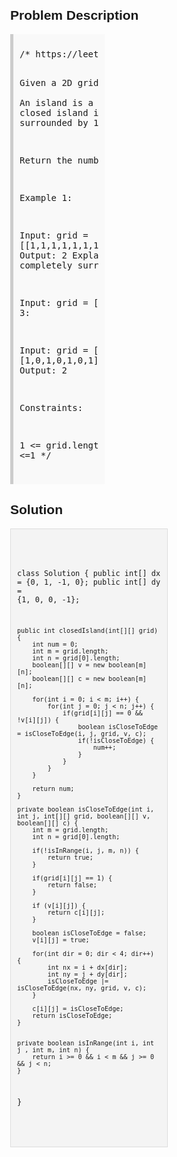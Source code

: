 <style>
  body { font-family: Arial, sans-serif; }
  .container { max-width: 50%; margin: auto; padding: 20px; }
  .comment-block { max-width: 50%; background-color: #f9f9f9; padding: 10px; border-left: 5px solid #ccc; }
  .code-block { background-color: #f4f4f4; padding: 10px; border: 1px solid #ddd; }
</style>

<div class='container'>
<h2>Problem Description</h2>
<div class='comment-block'>
<pre>
/* https://leetcode.com/problems/number-of-closed-islands/description/

Given a 2D grid consists of 0s (land) and 1s (water).  
An island is a maximal 4-directionally connected group of 0s and a closed island is an island totally (all left, top, right, bottom) 
surrounded by 1s.

Return the number of closed islands.

 

Example 1:



Input: grid = [[1,1,1,1,1,1,1,0],[1,0,0,0,0,1,1,0],[1,0,1,0,1,1,1,0],[1,0,0,0,0,1,0,1],[1,1,1,1,1,1,1,0]]
Output: 2
Explanation: 
Islands in gray are closed because they are completely surrounded by water (group of 1s).
Example 2:



Input: grid = [[0,0,1,0,0],[0,1,0,1,0],[0,1,1,1,0]]
Output: 1
Example 3:

Input: grid = [[1,1,1,1,1,1,1],
               [1,0,0,0,0,0,1],
               [1,0,1,1,1,0,1],
               [1,0,1,0,1,0,1],
               [1,0,1,1,1,0,1],
               [1,0,0,0,0,0,1],
               [1,1,1,1,1,1,1]]
Output: 2
 

Constraints:

1 <= grid.length, grid[0].length <= 100
0 <= grid[i][j] <=1
*/
</pre>
</div>

<h2>Solution</h2>
<div class='code-block'>
<pre><code class='language-java'>

class Solution {
    public int[] dx = {0, 1, -1, 0};
    public int[] dy = {1, 0, 0, -1};

    public int closedIsland(int[][] grid) {
        int num = 0;
        int m = grid.length;
        int n = grid[0].length;
        boolean[][] v = new boolean[m][n];
        boolean[][] c = new boolean[m][n];

        for(int i = 0; i < m; i++) {
            for(int j = 0; j < n; j++) {
                if(grid[i][j] == 0 && !v[i][j]) {
                    boolean isCloseToEdge = isCloseToEdge(i, j, grid, v, c);
                    if(!isCloseToEdge) {
                        num++;
                    }
                }
            }
        }

        return num;
    }

    private boolean isCloseToEdge(int i, int j, int[][] grid, boolean[][] v, boolean[][] c) {
        int m = grid.length;
        int n = grid[0].length;

        if(!isInRange(i, j, m, n)) {
            return true;
        }

        if(grid[i][j] == 1) {
            return false;
        }

        if (v[i][j]) {
            return c[i][j];
        }

        boolean isCloseToEdge = false;
        v[i][j] = true;

        for(int dir = 0; dir < 4; dir++) {
            int nx = i + dx[dir];
            int ny = j + dy[dir];
            isCloseToEdge |= isCloseToEdge(nx, ny, grid, v, c);
        }

        c[i][j] = isCloseToEdge;
        return isCloseToEdge;
    }


    private boolean isInRange(int i, int j , int m, int n) {
        return i >= 0 && i < m && j >= 0 && j < n;
    }

}

</code></pre>
</div>
</div>
